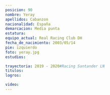 ```yaml
---
posicion: 90
nombre: Yeray
apellidos: Cabanzon
nacionalidad: España
demarcacion: Media punta
estatura:
equipo_actual: Real Racing Club DH
fecha_de_nacimiento: 2003/05/14
pie: izquierdo
foto: yeray.jpg
estudios:

trayectoria: 2019 - 2020#Racing Santander LN
titulos:
logros: 

video:
---
```

